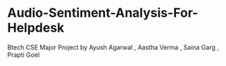 # Audio-Sentiment-Analysis-For-Helpdesk
Btech CSE Major Project by Ayush Agarwal , Aastha Verma , Saina Garg , Prapti Goel
